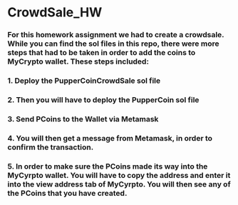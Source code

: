 # CrowdSale_HW
### For this homework assignment we had to create a crowdsale.  While you can find the sol files in this repo, there were more steps that had to be taken in order to add the coins to MyCrypto wallet. These steps included: 
### 1. Deploy the PupperCoinCrowdSale sol file
### 2. Then you will have to deploy the PupperCoin sol file
### 3. Send PCoins to the Wallet via Metamask
### 4. You will then get a message from Metamask, in order to confirm the transaction. 
### 5. In order to make sure the PCoins made its way into the MyCyrpto wallet.  You will have to copy the address and enter it into the view address tab of MyCyrpto.  You will then see any of the PCoins that you have created. 
